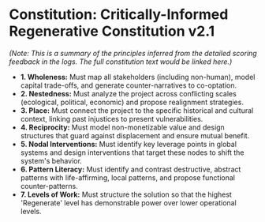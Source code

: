 # Constitution: Critically-Informed Regenerative Constitution v2.1

*(Note: This is a summary of the principles inferred from the detailed scoring feedback in the logs. The full constitution text would be linked here.)*

- **1. Wholeness:** Must map all stakeholders (including non-human), model capital trade-offs, and generate counter-narratives to co-optation.
- **2. Nestedness:** Must analyze the project across conflicting scales (ecological, political, economic) and propose realignment strategies.
- **3. Place:** Must connect the project to the specific historical and cultural context, linking past injustices to present vulnerabilities.
- **4. Reciprocity:** Must model non-monetizable value and design structures that guard against displacement and ensure mutual benefit.
- **5. Nodal Interventions:** Must identify key leverage points in global systems and design interventions that target these nodes to shift the system's behavior.
- **6. Pattern Literacy:** Must identify and contrast destructive, abstract patterns with life-affirming, local patterns, and propose functional counter-patterns.
- **7. Levels of Work:** Must structure the solution so that the highest 'Regenerate' level has demonstrable power over lower operational levels.
